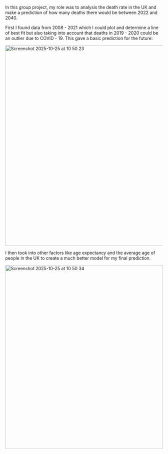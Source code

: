 In this group project, my role was to analysis the death rate in the UK and make a prediction of how many deaths there would be between 2022 and 2040.

First I found data from 2008 - 2021 which I could plot and determine a line of best fit but also taking into account that deaths in 2019 - 2020 could be an outlier due to COVID - 19. This gave a basic prediction for the future:


<img width="540" height="640" alt="Screenshot 2025-10-25 at 10 50 23" src="https://github.com/user-attachments/assets/b42ea8d7-ace2-4d47-87d2-46c63c058449" />

I then took into other factors like age expectancy and the average age of people in the UK to create a much better model for my final prediction.



<img width="504" height="587" alt="Screenshot 2025-10-25 at 10 50 34" src="https://github.com/user-attachments/assets/af4dffd3-4664-48a2-a90f-1463fa66173f" />
